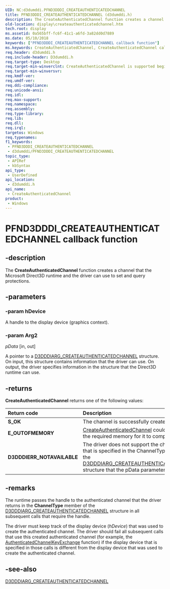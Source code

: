 ```yaml
---
UID: NC:d3dumddi.PFND3DDDI_CREATEAUTHENTICATEDCHANNEL
title: PFND3DDDI_CREATEAUTHENTICATEDCHANNEL (d3dumddi.h)
description: The CreateAuthenticatedChannel function creates a channel that the Microsoft Direct3D runtime and the driver can use to set and query protections.
old-location: display\createauthenticatedchannel.htm
tech.root: display
ms.assetid: 0a565bff-fc6f-41c1-a6fd-3a82dd0d7889
ms.date: 05/10/2018
keywords: ["PFND3DDDI_CREATEAUTHENTICATEDCHANNEL callback function"]
ms.keywords: CreateAuthenticatedChannel, CreateAuthenticatedChannel callback function [Display Devices], PFND3DDDI_CREATEAUTHENTICATEDCHANNEL, PFND3DDDI_CREATEAUTHENTICATEDCHANNEL callback, UserModeDisplayDriver_Functions_5645674c-e4e5-4b9c-9cbf-588b829df423.xml, d3dumddi/CreateAuthenticatedChannel, display.createauthenticatedchannel
req.header: d3dumddi.h
req.include-header: D3dumddi.h
req.target-type: Desktop
req.target-min-winverclnt: CreateAuthenticatedChannel is supported beginning with the Windows 7 operating system.
req.target-min-winversvr: 
req.kmdf-ver: 
req.umdf-ver: 
req.ddi-compliance: 
req.unicode-ansi: 
req.idl: 
req.max-support: 
req.namespace: 
req.assembly: 
req.type-library: 
req.lib: 
req.dll: 
req.irql: 
targetos: Windows
req.typenames: 
f1_keywords:
 - PFND3DDDI_CREATEAUTHENTICATEDCHANNEL
 - d3dumddi/PFND3DDDI_CREATEAUTHENTICATEDCHANNEL
topic_type:
 - APIRef
 - kbSyntax
api_type:
 - UserDefined
api_location:
 - d3dumddi.h
api_name:
 - CreateAuthenticatedChannel
product:
 - Windows
---
```


# PFND3DDDI_CREATEAUTHENTICATEDCHANNEL callback function


## -description

The <b>CreateAuthenticatedChannel</b> function creates a channel that the Microsoft Direct3D runtime and the driver can use to set and query protections.

## -parameters

### -param hDevice

A handle to the display device (graphics context).

### -param Arg2

*pData* [in, out]

A pointer to a <a href="https://docs.microsoft.com/windows-hardware/drivers/ddi/d3dumddi/ns-d3dumddi-_d3dddiarg_createauthenicatedchannel">D3DDDIARG_CREATEAUTHENTICATEDCHANNEL</a> structure. On input, this structure contains information that the driver can use. On output, the driver specifies information in the structure that the Direct3D runtime can use.

## -returns

<b>CreateAuthenticatedChannel</b> returns one of the following values:

| **Return code** | **Description** | 
|:--|:--|
| **S_OK** | The channel is successfully created. | 
| **E_OUTOFMEMORY** | [CreateAuthenticatedChannel](https://docs.microsoft.com/windows-hardware/drivers/ddi/d3dumddi/nc-d3dumddi-pfnd3dddi_createauthenticatedchannel)  could not allocate the required memory for it to complete. | 
| **D3DDDIERR_NOTAVAILABLE** | The driver does not support the channel type that is specified in the ChannelType member of the [D3DDDIARG_CREATEAUTHENTICATEDCHANNEL](https://docs.microsoft.com/windows-hardware/drivers/ddi/d3dumddi/ns-d3dumddi-_d3dddiarg_createauthenicatedchannel) structure that the pData parameter points to. |

## -remarks

The runtime passes the handle to the authenticated channel that the driver returns in the <b>ChannelType</b> member of the <a href="https://docs.microsoft.com/windows-hardware/drivers/ddi/d3dumddi/ns-d3dumddi-_d3dddiarg_createauthenicatedchannel">D3DDDIARG_CREATEAUTHENTICATEDCHANNEL</a> structure in all subsequent calls that require the handle. 

The driver must keep track of the display device (<i>hDevice</i>) that was used to create the authenticated channel. The driver should fail all subsequent calls that use this created authenticated channel (for example, the <a href="https://docs.microsoft.com/windows-hardware/drivers/ddi/d3dumddi/nc-d3dumddi-pfnd3dddi_authenticatedchannelkeyexchange">AuthenticatedChannelKeyExchange</a> function) if the display device that is specified in those calls is different from the display device that was used to create the authenticated channel.

## -see-also

<a href="https://docs.microsoft.com/windows-hardware/drivers/ddi/d3dumddi/ns-d3dumddi-_d3dddiarg_createauthenicatedchannel">D3DDDIARG_CREATEAUTHENTICATEDCHANNEL</a>

